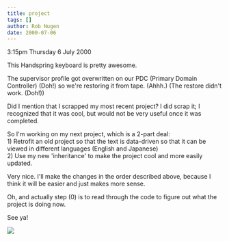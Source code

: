 ```yaml
---
title: project
tags: []
author: Rob Nugen
date: 2000-07-06
---
```


<p class=date>3:15pm Thursday 6 July 2000</p>

<p>This Handspring keyboard is pretty awesome.

<p>The supervisor profile got overwritten on our PDC (Primary Domain Controller) (Doh!) so we're restoring it from tape.  (Ahhh.)  (The restore didn't work. (Doh!))

<p>Did I mention that I scrapped my most recent project?  I did scrap it; I recognized that it was cool, but would not be very useful once it was completed.

<p>So I'm working on my next project, which is a 2-part deal:   
<br>1)  Retrofit an old project so that the text is data-driven so that it can be viewed in different languages (English and Japanese)
<br>2) Use my new 'inheritance' to make the project cool and more easily updated.

<p>Very nice.  I'll make the changes in the order described above, because I think it will be easier and just makes more sense.

<p>Oh, and actually step (0) is to read through the code to figure out what the project is doing now.

<p>See ya!

<p><img src="/images/rob/wL-ROB.gif">

